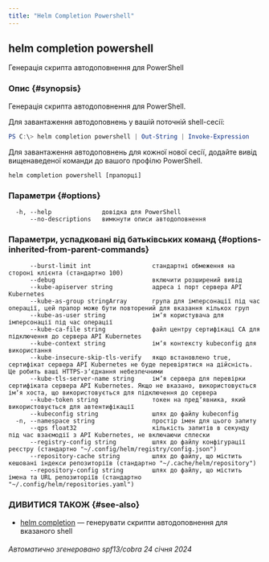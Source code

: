 ```yaml
---
title: "Helm Completion Powershell"
---
```


## helm completion powershell

Генерація скрипта автодоповнення для PowerShell

### Опис {#synopsis}

Генерація скрипта автодоповнення для PowerShell.

Для завантаження автодоповнень у вашій поточній shell-сесії:

```powershell
PS C:\> helm completion powershell | Out-String | Invoke-Expression
```

Для завантаження автодоповнень для кожної нової сесії, додайте вивід вищенаведеної команди до вашого профілю PowerShell.


```shell
helm completion powershell [прапорці]
```

### Параметри {#options}

```none
  -h, --help              довідка для PowerShell
      --no-descriptions   вимкнути описи автодоповнення
```

### Параметри, успадковані від батьківських команд {#options-inherited-from-parent-commands}

```none
      --burst-limit int                 стандартні обмеження на стороні клієнта (стандартно 100)
      --debug                           включити розширений вивід
      --kube-apiserver string           адреса і порт сервера API Kubernetes
      --kube-as-group stringArray       група для імперсонації під час операції, цей прапор може бути повторений для вказання кількох груп
      --kube-as-user string             імʼя користувача для імперсонації під час операції
      --kube-ca-file string             файл центру сертифікаці СА для підключення до сервера API Kubernetes
      --kube-context string             імʼя контексту kubeconfig для використання
      --kube-insecure-skip-tls-verify   якщо встановлено true, сертифікат сервера API Kubernetes не буде перевірятися на дійсність. Це робить ваші HTTPS-зʼєднання небезпечними
      --kube-tls-server-name string     імʼя сервера для перевірки сертифіката сервера API Kubernetes. Якщо не вказано, використовується імʼя хоста, що використовується для підключення до сервера
      --kube-token string               токен на предʼявника, який використовується для автентифікації
      --kubeconfig string               шлях до файлу kubeconfig
  -n, --namespace string                простір імен для цього запиту
      --qps float32                     кількість запитів в секунду під час взаємодії з API Kubernetes, не включаючи сплески
      --registry-config string          шлях до файлу конфігурації реєстру (стандартно "~/.config/helm/registry/config.json")
      --repository-cache string         шлях до файлу, що містить кешовані індекси репозиторіїв (стандартно "~/.cache/helm/repository")
      --repository-config string        шлях до файлу, що містить імена та URL репозиторіїв (стандартно "~/.config/helm/repositories.yaml")
```

### ДИВИТИСЯ ТАКОЖ {#see-also}

* [helm completion](helm_completion.md) — генерувати скрипти автодоповнення для вказаного shell

###### Автоматично згенеровано spf13/cobra 24 січня 2024
